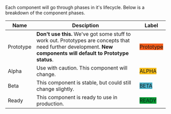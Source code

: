 Each component will go through phases in it's lifecycle. Below is a breakdown of the component phases.

<table>
    <thead>
        <th>Name</th>
        <th>Desciption</th>
        <th>Label</th>
    </thead>
    <tbody>
        <tr>
            <td>Prototype</td>
            <td><strong>Don't use this.</strong> We've got some stuff to work out. Prototypes are concepts that need further development. <strong>New components will default to Prototype status</strong>.</td>
            <td><label class="Status-label" style="background-color: #F25B19; border-color: #F25B19;">Prototype</label></td>
        </tr>
        <tr>
            <td>Alpha</td>
            <td>Use with caution. This component will change.</td>
            <td><label class="Status-label" style="background-color: #F5BB17; border-color: #F5BB17;">ALPHA</label></td>
        </tr>
        <tr>
            <td>Beta</td>
            <td>This component is stable, but could still change slightly.</td>
            <td><label class="Status-label" style="background-color: #49AFC7; border-color: #49AFC7;">BETA</label></td>
        </tr>
        <tr>
            <td>Ready</td>
            <td>This component is ready to use in production.</td>
            <td><label class="Status-label" style="background-color: #009933; border-color: #009933;">READY</label></td>
        </tr>
    </tbody>
</table>
